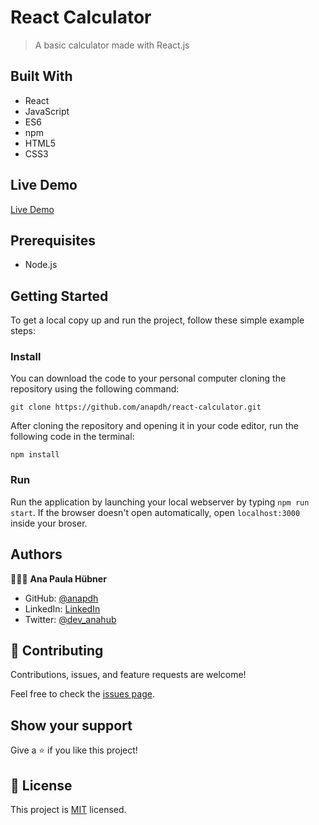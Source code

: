 # React Calculator
> A basic calculator made with React.js
## Built With

- React
- JavaScript
- ES6
- npm
- HTML5
- CSS3
## Live Demo

[Live Demo](https://ana-react-calculator.herokuapp.com/)

## Prerequisites

- Node.js

## Getting Started

To get a local copy up and run the project, follow these simple example steps:

### Install

You can download the code to your personal computer cloning the repository using the following command:

```
git clone https://github.com/anapdh/react-calculator.git
```

After cloning the repository and opening it in your code editor, run the following code in the terminal:

```
npm install
```

### Run

Run the application by launching your local webserver by typing `npm run start`. If the browser doesn't open automatically, open `localhost:3000` inside your broser.

## Authors

👩🏼‍💻 **Ana Paula Hübner**

- GitHub: [@anapdh](https://github.com/anapdh)
- LinkedIn: [LinkedIn](https://www.linkedin.com/in/anapdh)
- Twitter: [@dev_anahub](https://twitter.com/dev_anahub)

## 🤝 Contributing

Contributions, issues, and feature requests are welcome!

Feel free to check the [issues page](https://github.com/anapdh/weather-app/issues).

## Show your support

Give a ⭐️ if you like this project!

## 📝 License

This project is [MIT](https://github.com/anapdh/weather-app/blob/develop/LICENSE.md) licensed.